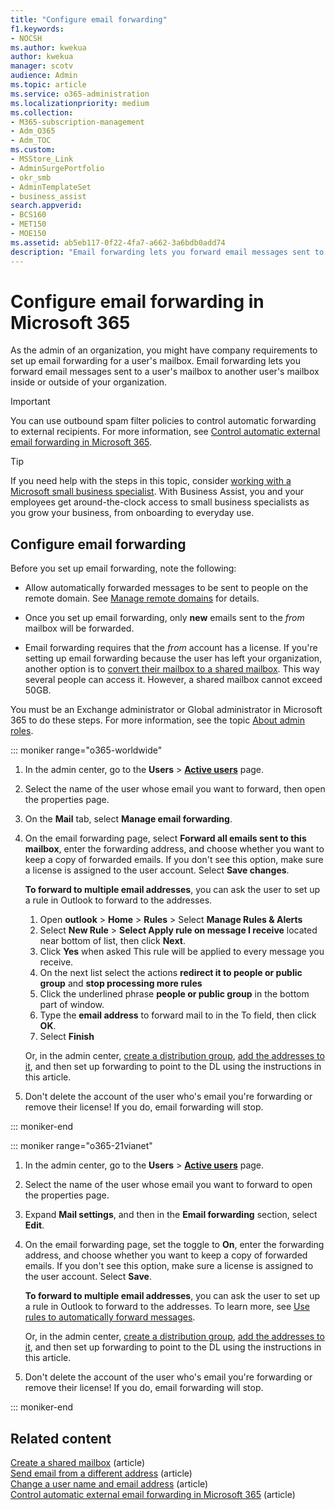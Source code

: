 ```yaml
---
title: "Configure email forwarding"
f1.keywords:
- NOCSH
ms.author: kwekua
author: kwekua
manager: scotv
audience: Admin
ms.topic: article
ms.service: o365-administration
ms.localizationpriority: medium
ms.collection: 
- M365-subscription-management
- Adm_O365
- Adm_TOC
ms.custom:
- MSStore_Link
- AdminSurgePortfolio
- okr_smb
- AdminTemplateSet
- business_assist
search.appverid:
- BCS160
- MET150
- MOE150
ms.assetid: ab5eb117-0f22-4fa7-a662-3a6bdb0add74
description: "Email forwarding lets you forward email messages sent to a Microsoft 365 user mailbox to another mailbox inside or outside of your organization."
---
```


# Configure email forwarding in Microsoft 365

As the admin of an organization, you might have company requirements to set up email forwarding for a user's mailbox. Email forwarding lets you forward email messages sent to a user's mailbox to another user's mailbox inside or outside of your organization.

> [!IMPORTANT]
> You can use outbound spam filter policies to control automatic forwarding to external recipients. For more information, see [Control automatic external email forwarding in Microsoft 365](/microsoft-365/security/office-365-security/external-email-forwarding#how-the-outbound-spam-filter-policy-settings-work-with-other-automatic-email-forwarding-controls).

> [!TIP]
> If you need help with the steps in this topic, consider [working with a Microsoft small business specialist](https://go.microsoft.com/fwlink/?linkid=2186871). With Business Assist, you and your employees get around-the-clock access to small business specialists as you grow your business, from onboarding to everyday use.

## Configure email forwarding

Before you set up email forwarding, note the following:

- Allow automatically forwarded messages to be sent to people on the remote domain. See [Manage remote domains](/exchange/mail-flow-best-practices/remote-domains/manage-remote-domains) for details.

- Once you set up email forwarding, only **new** emails sent to the  *from*  mailbox will be forwarded.

- Email forwarding requires that the  *from*  account has a license. If you're setting up email forwarding because the user has left your organization, another option is to [convert their mailbox to a shared mailbox](convert-user-mailbox-to-shared-mailbox.md). This way several people can access it. However, a shared mailbox cannot exceed 50GB.

You must be an Exchange administrator or Global administrator in Microsoft 365 to do these steps. For more information, see the topic [About admin roles](../add-users/about-admin-roles.md).

::: moniker range="o365-worldwide"

1. In the admin center, go to the **Users** \> **[Active users](https://go.microsoft.com/fwlink/p/?linkid=834822)** page.

2. Select the name of the user whose email you want to forward, then open the properties page.

3. On the **Mail** tab, select **Manage email forwarding**.

4. On the email forwarding page, select **Forward all emails sent to this mailbox**, enter the forwarding address, and choose whether you want to keep a copy of forwarded emails. If you don't see this option, make sure a license is assigned to the user account. Select **Save changes**.

    **To forward to multiple email addresses**, you can ask the user to set up a rule in Outlook to forward to the addresses. 
    
    1.  Open **outlook** > **Home** >  **Rules** > Select **Manage Rules & Alerts**
    1. Select **New Rule** > **Select Apply rule on message I receive** located near bottom of list, then click **Next**.
    1. Click **Yes** when asked This rule will be applied to every message you receive. 
    1. On the next list select the actions **redirect it to people or public group** and **stop processing more rules**
    1. Click the underlined phrase **people or public group** in the bottom part of window.
    1. Type the **email address** to forward mail to in the To field, then click **OK**.
    1. Select **Finish**
    

     Or, in the admin center, [create a distribution group](../setup/create-distribution-lists.md), [add the addresses to it](add-user-or-contact-to-distribution-list.md), and then set up forwarding to point to the DL using the instructions in this article.

5. Don't delete the account of the user who's email you're forwarding or remove their license!  If you do, email forwarding will stop.

::: moniker-end

::: moniker range="o365-21vianet"

1. In the admin center, go to the **Users** \> **[Active users](https://go.microsoft.com/fwlink/p/?linkid=850628)** page.

2. Select the name of the user whose email you want to forward to open the properties page.

3. Expand **Mail settings**, and then in the **Email forwarding** section, select **Edit**.

4. On the email forwarding page, set the toggle to **On**, enter the forwarding address, and choose whether you want to keep a copy of forwarded emails. If you don't see this option, make sure a license is assigned to the user account. Select **Save**.

   **To forward to multiple email addresses**, you can ask the user to set up a rule in Outlook to forward to the addresses. To learn more, see [Use rules to automatically forward messages](https://support.microsoft.com/office/45aa9664-4911-4f96-9663-ece42816d746).

   Or, in the admin center, [create a distribution group](../setup/create-distribution-lists.md), [add the addresses to it](add-user-or-contact-to-distribution-list.md), and then set up forwarding to point to the DL using the instructions in this article.

5. Don't delete the account of the user who's email you're forwarding or remove their license! If you do, email forwarding will stop.

::: moniker-end

## Related content 

[Create a shared mailbox](../email/create-a-shared-mailbox.md) (article)\
[Send email from a different address](https://support.microsoft.com/office/ccba89cb-141c-4a36-8c56-6d16a8556d2e) (article)\
[Change a user name and email address](../add-users/change-a-user-name-and-email-address.md) (article)\
[Control automatic external email forwarding in Microsoft 365](/microsoft-365/security/office-365-security/external-email-forwarding) (article)



